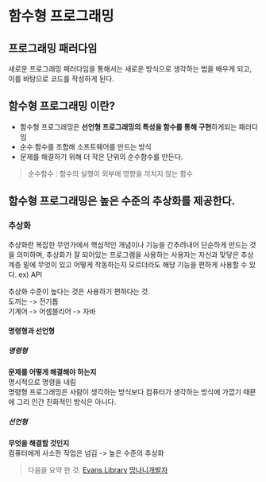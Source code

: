 # 함수형 프로그래밍

## 프로그래밍 패러다임 

새로운 프로그래밍 패러다임을 통해서는 새로운 방식으로 생각하는 법을 배우게 되고, 이를 바탕으로 코드를 작성하게 된다.

## 함수형 프로그래밍 이란?

- 함수형 프로그래밍은 **선언형 프로그래밍의 특성을 함수를 통해 구현**하게되는 패러다임  
- 순수 함수를 조합해 소프트웨어를 만드는 방식
- 문제를 해결하기 위해 더 작은 단위의 순수함수를 만든다. 

> 순수함수 : 함수의 실행이 외부에 영향을 끼치지 않는 함수
## 함수형 프로그래밍은 높은 수준의 추상화를 제공한다.

### 추상화

추상화란 복잡한 무언가에서 핵심적인 개념이나 기능을 간추려내어 단순하게 만드는 것을 의미하며, 추상화가 잘 되어있는 프로그램을 사용하는 사용자는 자신과 맞닿은 추상 계층 밑에 무엇이 있고 어떻게 작동하는지 모르더라도 해당 기능을 편하게 사용할 수 있다. ex) API  

추상화 수준이 높다는 것은 사용하기 편하다는 것.  
도끼는 -> 전기톱  
기계어 -> 어셈블리어 -> 자바  

#### 명령형과 선언형

##### 명령형 

**문제를 어떻게 해결해야 하는지**  
명시적으로 명령을 내림  
명령형 프로그래밍은 사람이 생각하는 방식보다 컴퓨터가 생각하는 방식에 가깝기 때문에 그리 인간 친화적인 방식은 아니다.  

##### 선언형

**무엇을 해결할 것인지**  
컴퓨터에게 사소한 작업은 넘김 -> 높은 수준의 추상화   

 
>다음을 요약 한 것.
[Evans Library](https://evan-moon.github.io/2019/12/15/about-functional-thinking/)
[망나니개발자](https://mangkyu.tistory.com/111)
